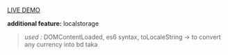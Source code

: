 [LIVE DEMO](https://chaudhuree-shopping-cart.netlify.app)

**additional feature:** localstorage

> _used :_ DOMContentLoaded, es6 syntax, toLocaleString -> to convert any currency into bd taka
